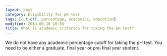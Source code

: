```yaml
---
layout: post
category: Eligibility for pH test
tags: [cut-off, percentage, academics, education]
modified: 2014-06-16 16:05
title: What is academic criterion for taking the pH test?
---
```




We do not have any academic percentage cutoff for taking the pH test. You need to be either a graduate, final year or pre-final year student.

